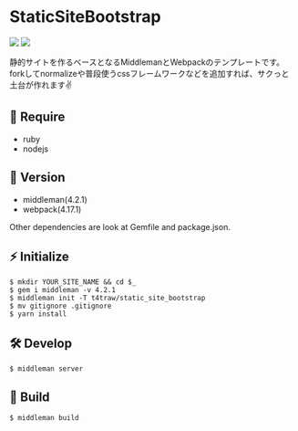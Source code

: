 # StaticSiteBootstrap

![](https://img.shields.io/badge/middleman-4.2.1-blue.svg?style=flat-square)
![](https://img.shields.io/badge/webpack-4.17.1-blue.svg?style=flat-square)

静的サイトを作るベースとなるMiddlemanとWebpackのテンプレートです。forkしてnormalizeや普段使うcssフレームワークなどを追加すれば、サクっと土台が作れます✌️

## 🌱 Require

- ruby
- nodejs

## 📛 Version

- middleman(4.2.1)
- webpack(4.17.1)

Other dependencies are look at Gemfile and package.json.

## ⚡ Initialize

```
$ mkdir YOUR_SITE_NAME && cd $_
$ gem i middleman -v 4.2.1
$ middleman init -T t4traw/static_site_bootstrap
$ mv gitignore .gitignore
$ yarn install
```

## 🛠 Develop

```
$ middleman server
```

## 🚀 Build

```
$ middleman build
```
